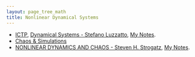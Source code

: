 ```yaml
---
layout: page_tree_math
title: Nonlinear Dynamical Systems
---
```


* [ICTP](https://mediacore.ictp.it/categories/differential-equations-and-dynamical-systems/latest), [Dynamical Systems - Stefano Luzzatto](https://www.youtube.com/watch?v=stbpUXA6Mow&list=PLLq_gUfXAnkmC-VWIJ_HW8cdOZLEtHfXJ), [My Notes](https://drive.google.com/file/d/1UcKqtNIxhNVbjkpccYxVHoh3lrEIUxvX/view?usp=sharing).
* [Chaos & Simulations](./chaos)
* [NONLINEAR DYNAMICS AND CHAOS - Steven H. Strogatz](https://www.biodyn.ro/course/literatura/Nonlinear_Dynamics_and_Chaos_2018_Steven_H._Strogatz.pdf), [My Notes](https://drive.google.com/file/d/1ziwFMLelJxCMdvjYY5YEGj7XciFnWL6M/view?usp=sharing).
